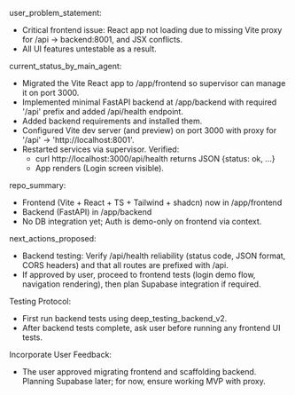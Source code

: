 user_problem_statement:
- Critical frontend issue: React app not loading due to missing Vite proxy for /api -> backend:8001, and JSX conflicts.
- All UI features untestable as a result.

current_status_by_main_agent:
- Migrated the Vite React app to /app/frontend so supervisor can manage it on port 3000.
- Implemented minimal FastAPI backend at /app/backend with required '/api' prefix and added /api/health endpoint.
- Added backend requirements and installed them.
- Configured Vite dev server (and preview) on port 3000 with proxy for '/api' -> 'http://localhost:8001'.
- Restarted services via supervisor. Verified:
  * curl http://localhost:3000/api/health returns JSON {status: ok, ...}
  * App renders (Login screen visible).

repo_summary:
- Frontend (Vite + React + TS + Tailwind + shadcn) now in /app/frontend
- Backend (FastAPI) in /app/backend
- No DB integration yet; Auth is demo-only on frontend via context.

next_actions_proposed:
- Backend testing: Verify /api/health reliability (status code, JSON format, CORS headers) and that all routes are prefixed with /api.
- If approved by user, proceed to frontend tests (login demo flow, navigation rendering), then plan Supabase integration if required.

Testing Protocol:
- First run backend tests using deep_testing_backend_v2.
- After backend tests complete, ask user before running any frontend UI tests.

Incorporate User Feedback:
- The user approved migrating frontend and scaffolding backend. Planning Supabase later; for now, ensure working MVP with proxy.
